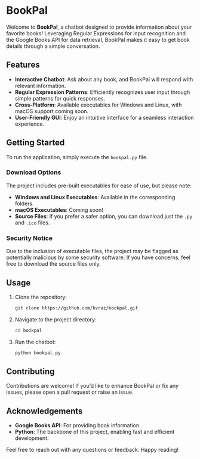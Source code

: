 # BookPal

Welcome to **BookPal**, a chatbot designed to provide information about your favorite books! Leveraging Regular Expressions for input recognition and the Google Books API for data retrieval, BookPal makes it easy to get book details through a simple conversation.

## Features

- **Interactive Chatbot**: Ask about any book, and BookPal will respond with relevant information.
- **Regular Expression Patterns**: Efficiently recognizes user input through simple patterns for quick responses.
- **Cross-Platform**: Available executables for Windows and Linux, with macOS support coming soon.
- **User-Friendly GUI**: Enjoy an intuitive interface for a seamless interaction experience.

## Getting Started

To run the application, simply execute the `bookpal.py` file. 

### Download Options

The project includes pre-built executables for ease of use, but please note:

- **Windows and Linux Executables**: Available in the corresponding folders.
- **macOS Executables**: Coming soon!
- **Source Files**: If you prefer a safer option, you can download just the `.py` and `.ico` files.

### Security Notice

Due to the inclusion of executable files, the project may be flagged as potentially malicious by some security software. If you have concerns, feel free to download the source files only.

## Usage

1. Clone the repository:
   ```bash
   git clone https://github.com/kvraz/bookpal.git
   ```
2. Navigate to the project directory:
   ```bash
   cd bookpal
   ```
3. Run the chatbot:
   ```bash
   python bookpal.py
   ```

## Contributing

Contributions are welcome! If you’d like to enhance BookPal or fix any issues, please open a pull request or raise an issue.

## Acknowledgements

- **Google Books API**: For providing book information.
- **Python**: The backbone of this project, enabling fast and efficient development.

Feel free to reach out with any questions or feedback. Happy reading!
